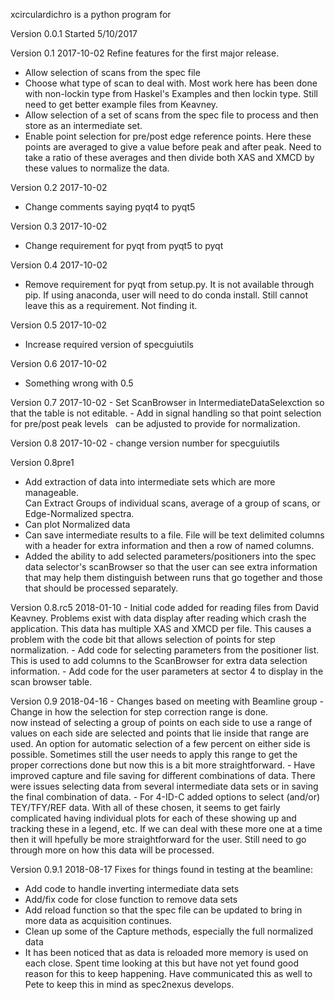 xcirculardichro is a python program for


Version 0.0.1 
	Started 5/10/2017
	
Version 0.1   2017-10-02
Refine features for the first major release.  
 - Allow selection of scans from the spec file
 - Choose what type of scan to deal with.  Most work here has been done with 
   non-lockin type from Haskel's Examples and then lockin type.  Still need to 
   get better example files from Keavney.
 - Allow selection of a set of scans from the spec file to process and then store 
   as an intermediate set.
 - Enable point selection for pre/post edge reference points.  Here these points
   are averaged to give a value before peak and after peak.  Need to take a 
   ratio of these averages and then divide both XAS and XMCD by these values to 
   normalize the data.
   
Version 0.2   2017-10-02
  - Change comments saying pyqt4 to pyqt5 	
  
Version 0.3   2017-10-02
  - Change requirement for pyqt from pyqt5 to pyqt

Version 0.4   2017-10-02
  - Remove requirement for pyqt from setup.py.  It is not available through pip.
    If using anaconda, user will need to do conda install.  Still cannot leave 
    this as a requirement.  Not finding it.
    
Version 0.5  2017-10-02
   - Increase required version of specguiutils
   
Version 0.6  2017-10-02
   - Something wrong with 0.5
   
Version 0.7 2017-10-02
	- Set ScanBrowser in IntermediateDataSelexction so that the table is not 
	  editable.
    - Add in signal handling so that point selection for pre/post peak levels 
      can be adjusted to provide for normalization.
    
Version 0.8 2017-10-02
    - change version number for specguiutils
    
Version 0.8pre1
   - Add extraction of data into intermediate sets which are more manageable.  
   Can Extract Groups of individual scans, average of a group of scans, or 
   Edge-Normalized spectra.  
   - Can  plot Normalized data
   - Can save intermediate results to a file.  File will be text delimited columns with a header for extra information and then a row of named columns.
   - Added the ability to add selected parameters/positioners into the spec data selector's scanBrowser so that the user can see extra information that may help them distinguish between runs that go together and those that should be processed separately.

Version 0.8.rc5 2018-01-10
    - Initial code added for reading files from David Keavney.  Problems exist with data display after reading which crash the application. This data has multiple XAS and XMCD per file.  This causes a problem with the code bit that allows selection of points for step normalization.
    - Add code for selecting parameters from the positioner list.   This is used to add columns to the ScanBrowser for extra data selection information.
    - Add code for the user parameters at sector 4 to display in the scan browser table.

Version 0.9 2018-04-16
    - Changes based on meeting with Beamline group
    - Change in how the selection for step correction range is done.  
    now instead of selecting a group of points on each side to use a
    range of values on each side are selected and points that lie inside 
    that range are used.  An option for automatic selection of a few 
    percent on either side is possible.  Sometimes still the user needs 
    to apply this range to get the proper corrections done but now this 
    is a bit more straightforward.
    - Have improved capture and file saving for different combinations of
    data.  There were issues selecting data from several intermediate data 
    sets or in saving the final combination of data.
    - For 4-ID-C added options to select (and/or) TEY/TFY/REF data.  With
    all of these chosen, it seems to get fairly complicated having individual
    plots for each of these showing up and tracking these in a legend, etc.
    If we can deal with these more one at a time then it will hpefully be 
    more straightforward for the user.  Still need to go through more on 
    how this data will be processed.
    
 Version 0.9.1 2018-08-17
 Fixes for things found in testing at the beamline:
   - Add code to handle inverting intermediate data sets
   - Add/fix code for close function to remove data sets
   - Add reload function so that the spec file can be updated to bring in more data as acquisition continues.
   - Clean up some of the Capture methods, especially the full normalized data
   - It has been noticed that as data is reloaded more memory is used on each close.  Spent time looking at this but have not yet found good reason for this to keep happening.  Have communicated this as well to Pete to keep this in mind as spec2nexus develops.